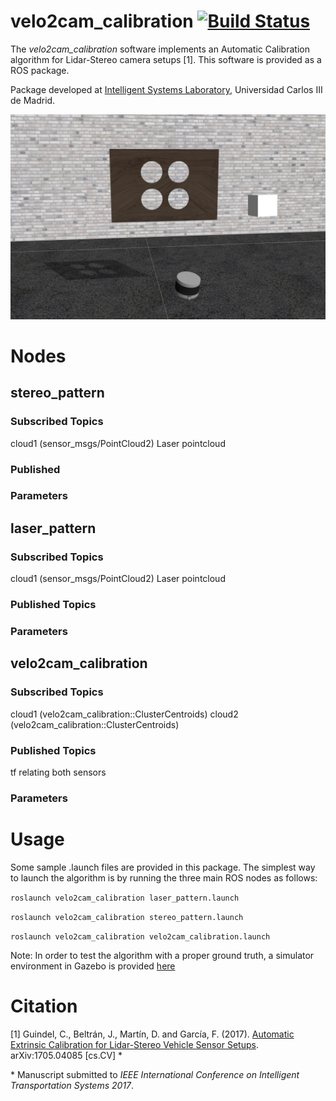 # velo2cam_calibration [![Build Status](http://build.ros.org/job/Kdev__velo2cam_calibration__ubuntu_xenial_amd64/8/badge/icon)](http://build.ros.org/job/Kdev__velo2cam_calibration__ubuntu_xenial_amd64/8/)

The *velo2cam_calibration* software implements an Automatic Calibration algorithm for Lidar-Stereo camera setups [1]. This software is provided as a ROS package.

Package developed at [Intelligent Systems Laboratory](http://www.uc3m.es/islab), Universidad Carlos III de Madrid.

![gazebo screenshot](screenshots/velo2cam_calibration_setup.png)

# Nodes #
## stereo_pattern ##
### Subscribed Topics ###
cloud1 (sensor_msgs/PointCloud2)
   Laser pointcloud
### Published ###
### Parameters ###
## laser_pattern ##
### Subscribed Topics ###
cloud1 (sensor_msgs/PointCloud2)
   Laser pointcloud
### Published Topics ###
### Parameters ###
## velo2cam_calibration ##
### Subscribed Topics ###
cloud1 (velo2cam_calibration::ClusterCentroids)
cloud2 (velo2cam_calibration::ClusterCentroids)
### Published Topics ###
tf relating both sensors
### Parameters ###

# Usage #
Some sample .launch files are provided in this package. The simplest way to launch the algorithm is by running the three main ROS nodes as follows:

```roslaunch velo2cam_calibration laser_pattern.launch```

```roslaunch velo2cam_calibration stereo_pattern.launch```

```roslaunch velo2cam_calibration velo2cam_calibration.launch```

Note: In order to test the algorithm with a proper ground truth, a simulator environment in Gazebo is provided [here](https://github.com/beltransen/velo2cam_gazebo)

# Citation #
[1] Guindel, C., Beltrán, J., Martín, D. and García, F. (2017). [Automatic Extrinsic Calibration for Lidar-Stereo Vehicle Sensor Setups](https://arxiv.org/abs/1705.04085). arXiv:1705.04085 [cs.CV] \*

\* Manuscript submitted to *IEEE International Conference on Intelligent Transportation Systems 2017*.
